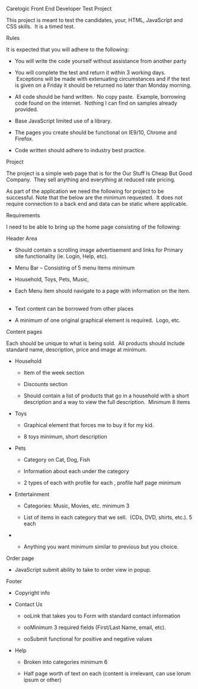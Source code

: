 Carelogic Front End Developer Test Project

This project is meant to test the candidates, your, HTML, JavaScript and CSS
skills.  It is a timed test.

Rules

It is expected that you will adhere to the following:

  * You will write the code yourself without assistance from another party 

  * You will complete the test and return it within 3 working days.  Exceptions will be made with extenuating circumstances and if the test is given on a Friday it should be returned no later than Monday morning. 

  * All code should be hand written.  No copy paste.  Example, borrowing code found on the internet.  Nothing I can find on samples already provided. 

  * Base JavaScript limited use of a library. 

  * The pages you create should be functional on IE9/10, Chrome and Firefox. 

  * Code written should adhere to industry best practice. 


Project

The project is a simple web page that is for the Our Stuff Is Cheap But Good
Company.  They sell anything and everything at reduced rate pricing.

As part of the application we need the following for project to be successful.
Note that the below are the minimum requested.  It does not require connection
to a back end and data can be static where applicable.

Requirements

I need to be able to bring up the home page consisting of the following:

Header Area

  * Should contain a scrolling image advertisement and links for Primary site functionality (ie. Login, Help, etc). 

  * Menu Bar – Consisting of 5 menu items minimum 

  * Household, Toys, Pets, Music, <Your Choice> 

  * Each Menu item should navigate to a page with information on the item.   

  * Text content can be borrowed from other places 

  * A minimum of one original graphical element is required.  Logo, etc. 

Content pages

Each should be unique to what is being sold.  All products should include
standard name, description, price and image at minimum.

  * Household 

    * Item of the week section 

    * Discounts section 

    * Should contain a list of products that go in a household with a short description and a way to view the full description.  Minimum 8 items 

  * Toys 

    * Graphical element that forces me to buy it for my kid. 

    * 8 toys minimum, short description 

  * Pets 

    * Category on Cat, Dog, Fish 

    * Information about each under the category 

    * 2 types of each with profile for each , profile half page minimum 

  * Entertainment 

    * Categories: Music, Movies, etc. minimum 3 

    * List of items in each category that we sell.  (CDs, DVD, shirts, etc.). 5 each  


  * <Your Choice> 

    * Anything you want minimum similar to previous but you choice. 

Order page

  * JavaScript submit ability to take to order view in popup. 

Footer

  * Copyright info 

  * Contact Us 

    * ooLink that takes you to Form with standard contact information 

    * ooMinimum 3 required fields (First/Last Name, email, etc). 

    * ooSubmit functional for positive and negative values 

  * Help 

    * Broken into categories minimum 6 

    * Half page worth of text on each (content is irrelevant, can use lorum ipsum or other) 





